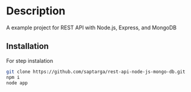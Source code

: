 # Description
A example project for REST API with Node.js, Express, and MongoDB

## Installation
For step instalation

```sh
git clone https://github.com/saptarga/rest-api-node-js-mongo-db.git
npm i
node app
```
